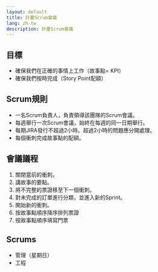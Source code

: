```yaml
---
layout: default
title: 計畫Scrum會議
lang: zh-tw
description: 計畫Scrum會議
---
```




## 目標

* 確保我們在正確的事情上工作（故事點= KPI）
* 確保我們按時完成（Story Point配額）

## Scrum規則

* 一名Scrum負責人，負責領導該團隊的Scrum會議。
* 每週舉行一次Scrum會議，始終在每週的同一日期舉行。
* 每期JIRA發行不超過2小時。超過2小時的問題應分開處理。
* 每個衝刺完成故事點的配額。

## 會議議程

1. 關閉當前的衝刺。
1. 講故事的要點。
1. 將不完整的票證移至下一個衝刺。
1. 對未完成的訂單進行分類，並進入新的Sprint。
1. 開始新的衝刺。
1. 按故事點順序降序排列票證
1. 按故事點順序填寫門票

## Scrums

* 管理（星期日）
* 工程

